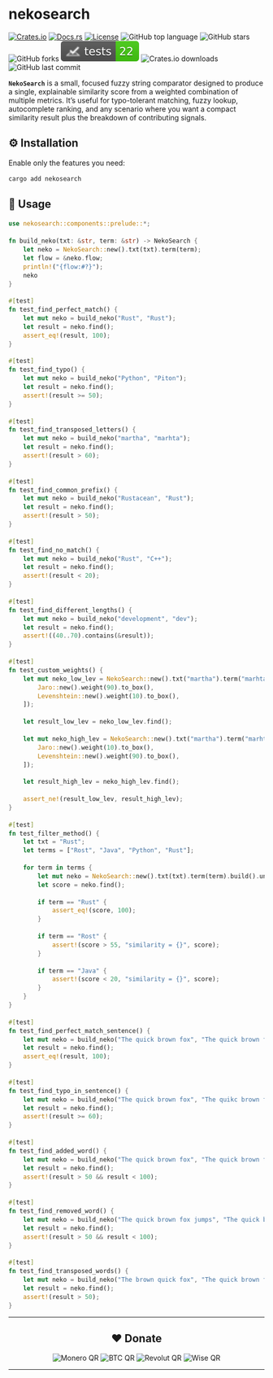 # nekosearch

[![Crates.io](https://img.shields.io/crates/v/nekosearch.svg)](https://crates.io/crates/nekosearch)
[![Docs.rs](https://docs.rs/nekosearch/badge.svg)](https://docs.rs/nekosearch)
[![License](https://img.shields.io/crates/l/nekosearch.svg)](https://github.com/pas2rust/nekosearch/blob/main/LICENSE)
![GitHub top language](https://img.shields.io/github/languages/top/pas2rust/nekosearch?color=orange&logo=rust&style=flat&logoColor=white)
![GitHub stars](https://img.shields.io/github/stars/pas2rust/nekosearch?color=success&style=flat&logo=github)
![GitHub forks](https://img.shields.io/github/forks/pas2rust/nekosearch?color=orange&logo=Furry%20Network&style=flat&logoColor=white)
![Tests](https://raw.githubusercontent.com/pas2rust/badges/main/nekosearch-tests.svg)
![Crates.io downloads](https://img.shields.io/crates/d/nekosearch.svg)
![GitHub last commit](https://img.shields.io/github/last-commit/pas2rust/nekosearch?color=ff69b4&label=update&logo=git&style=flat&logoColor=white)

**`NekoSearch`**  is a small, focused fuzzy string comparator designed to produce a single, explainable similarity score from a weighted combination of multiple metrics. It’s useful for typo-tolerant matching, fuzzy lookup, autocomplete ranking, and any scenario where you want a compact similarity result plus the breakdown of contributing signals.


## ⚙️ Installation

Enable only the features you need:

```bash
cargo add nekosearch
```

## 🚀 Usage 

```rust
use nekosearch::components::prelude::*;

fn build_neko(txt: &str, term: &str) -> NekoSearch {
    let neko = NekoSearch::new().txt(txt).term(term);
    let flow = &neko.flow;
    println!("{flow:#?}");
    neko
}

#[test]
fn test_find_perfect_match() {
    let mut neko = build_neko("Rust", "Rust");
    let result = neko.find();
    assert_eq!(result, 100);
}

#[test]
fn test_find_typo() {
    let mut neko = build_neko("Python", "Piton");
    let result = neko.find();
    assert!(result >= 50);
}

#[test]
fn test_find_transposed_letters() {
    let mut neko = build_neko("martha", "marhta");
    let result = neko.find();
    assert!(result > 60);
}

#[test]
fn test_find_common_prefix() {
    let mut neko = build_neko("Rustacean", "Rust");
    let result = neko.find();
    assert!(result > 50);
}

#[test]
fn test_find_no_match() {
    let mut neko = build_neko("Rust", "C++");
    let result = neko.find();
    assert!(result < 20);
}

#[test]
fn test_find_different_lengths() {
    let mut neko = build_neko("development", "dev");
    let result = neko.find();
    assert!((40..70).contains(&result));
}

#[test]
fn test_custom_weights() {
    let mut neko_low_lev = NekoSearch::new().txt("martha").term("marhta").flow(vec![
        Jaro::new().weight(90).to_box(),
        Levenshtein::new().weight(10).to_box(),
    ]);

    let result_low_lev = neko_low_lev.find();

    let mut neko_high_lev = NekoSearch::new().txt("martha").term("marhta").flow(vec![
        Jaro::new().weight(10).to_box(),
        Levenshtein::new().weight(90).to_box(),
    ]);

    let result_high_lev = neko_high_lev.find();

    assert_ne!(result_low_lev, result_high_lev);
}

#[test]
fn test_filter_method() {
    let txt = "Rust";
    let terms = ["Rost", "Java", "Python", "Rust"];

    for term in terms {
        let mut neko = NekoSearch::new().txt(txt).term(term).build().unwrap();
        let score = neko.find();

        if term == "Rust" {
            assert_eq!(score, 100);
        }

        if term == "Rost" {
            assert!(score > 55, "similarity = {}", score);
        }

        if term == "Java" {
            assert!(score < 20, "similarity = {}", score);
        }
    }
}

#[test]
fn test_find_perfect_match_sentence() {
    let mut neko = build_neko("The quick brown fox", "The quick brown fox");
    let result = neko.find();
    assert_eq!(result, 100);
}

#[test]
fn test_find_typo_in_sentence() {
    let mut neko = build_neko("The quick brown fox", "The quikc brown fx");
    let result = neko.find();
    assert!(result >= 60);
}

#[test]
fn test_find_added_word() {
    let mut neko = build_neko("The quick brown fox", "The quick brown fox jumps");
    let result = neko.find();
    assert!(result > 50 && result < 100);
}

#[test]
fn test_find_removed_word() {
    let mut neko = build_neko("The quick brown fox jumps", "The quick brown fox");
    let result = neko.find();
    assert!(result > 50 && result < 100);
}

#[test]
fn test_find_transposed_words() {
    let mut neko = build_neko("The brown quick fox", "The quick brown fox");
    let result = neko.find();
    assert!(result > 50);
}

```

---

<h2 align="center">
  <strong>❤️ Donate</strong>
</h2>

<p align="center">
  <a href="https://github.com/pas2rust/pas2rust/blob/main/pas-monero-donate.png" style="text-decoration:none; color:inherit;">
    <img src="https://img.shields.io/badge/Monero%20QR-FF6600?style=flat&logo=monero&logoColor=white" alt="Monero QR"/>
  </a>
  <a href="https://github.com/pas2rust/pas2rust/blob/main/pas-bitcoin-donate.png" style="text-decoration:none; color:inherit;">
    <img src="https://img.shields.io/badge/BTC%20QR-EAB300?style=flat&logo=bitcoin&logoColor=white" alt="BTC QR"/>
  </a>
  <a href="https://revolut.me/pas2rust" style="text-decoration:none; color:inherit;">
    <img src="https://img.shields.io/badge/Revolut%20QR-Blue?style=flat&logo=revolut&logoColor=white" alt="Revolut QR"/>
  </a>
  <a href="https://wise.com/pay/me/pedroaugustos99" style="text-decoration:none; color:inherit;">
    <img src="https://img.shields.io/badge/Wise%20QR-1CA0F2?style=flat&logo=wise&logoColor=white" alt="Wise QR"/>
  </a>
</p>


---
